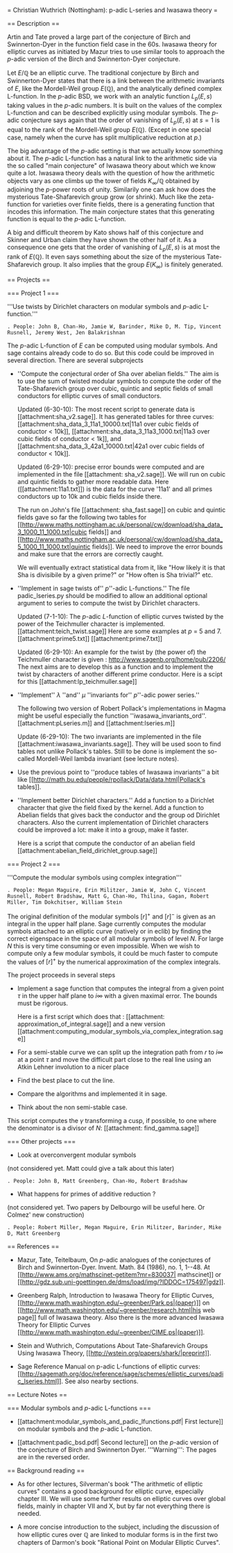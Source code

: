 = Christian Wuthrich (Nottingham): p-adic L-series and Iwasawa theory =

== Description ==

Artin and Tate proved a large part of the conjecture of Birch and Swinnerton-Dyer in the function field case in the 60s.
Iwasawa theory for elliptic curves as initiated by Mazur tries to use similar tools to approach the $p$-adic version of the Birch and Swinnerton-Dyer conjecture.

Let $E/\mathbb{Q}$ be an elliptic curve. The traditional conjecture by Birch and Swinnerton-Dyer states that there is a link between the arithmetic invariants of $E$, like the Mordell-Weil group $E(\mathbb{Q})$, and the analytically defined complex L-function.
In the $p$-adic BSD, we work with an analytic function $L_p(E,s)$ taking values in the $p$-adic numbers.
It is built on the values of the complex L-function and can be described explicitly using modular symbols.
The $p$-adic conjecture says again that the order of vanishing of $L_p(E,s)$ at $s=1$ is equal to the rank of the Mordell-Weil group $E(\mathbb{Q})$. (Except in one special case, namely when the curve has split multiplicative reduction at $p$.)

The big advantage of the $p$-adic setting is that we actually know something about it. The $p$-adic L-function has a natural link to the arithmetic side via the so called "main conjecture" of Iwasawa theory about which we know quite a lot.
Iwasawa theory deals with the question of how the arithmetic objects vary as one climbs up the tower of fields $K_{\infty}/\mathbb{Q}$ obtained by adjoining the $p$-power roots of unity. Similarily one can ask how does the mysterious Tate-Shafarevich group grow (or shrink). Much like the zeta-function for varieties over finite fields, there is a generating function that incodes this information. The main conjecture states that this generating function is equal to the $p$-adic L-function.
 
A big and difficult theorem by Kato shows half of this conjecture and Skinner and Urban claim they have shown the other half of it. As a consequence one gets that the order of vanishing of $L_p(E,s)$ is at most the rank of $E(\mathbb{Q})$. It even says something about the size of the mysterious Tate-Shafarevich group. It also implies that the group $E(K_{\infty})$ is finitely generated. 

== Projects ==

=== Project 1 ===

'''Use twists by Dirichlet characters on modular symbols and $p$-adic L-function.'''

    . People: John B, Chan-Ho, Jamie W, Barinder, Mike D, M. Tip, Vincent Rusnell, Jeremy West, Jen Balakrishnan

The $p$-adic L-function of $E$ can be computed using modular symbols. And sage contains already code to do so. But this code could be improved in several direction.
There are several subprojects

  * ''Compute the conjectural order of Sha over abelian fields.'' The aim is to use the sum of twisted modular symbols to compute the order of the Tate-Shafarevich group over cubic, quintic and septic fields of small conductors for elliptic curves of small conductors.

    Updated (6-30-10): The most recent script to generate data is [[attachment:sha_v2.sage]]. It has generated tables for three curves: [[attachment:sha_data_3_11a1_10000.txt|11a1 over cubic fields of conductor < 10k]], [[attachment:sha_data_3_11a3_1000.txt|11a3 over cubic fields of conductor < 1k]], and [[attachment:sha_data_3_42a1_10000.txt|42a1 over cubic fields of conductor < 10k]].

    Updated (6-29-10): precise error bounds were computed and are implemented in the file [[attachment: sha_v2.sage]]. We will run on cubic and quintic fields to gather more readable data. Here ([[attachment:11a1.txt]]) is the data for the curve '11a1' and all primes conductors up to 10k and cubic fields inside there.

    The run on John's file [[attachment: sha_fast.sage]] on cubic and quintic fields gave so far the following two tables for [[http://www.maths.nottingham.ac.uk/personal/cw/download/sha_data_3_1000_11_1000.txt|cubic fields]] and [[http://www.maths.nottingham.ac.uk/personal/cw/download/sha_data_5_1000_11_1000.txt|quintic fields]]. We need to improve the error bounds and make sure that the errors are correctly caught. 

    We will eventually extract statistical data from it, like "How likely it is that Sha is divisibile by a given prime?" or "How often is Sha trivial?" etc.

  * ''Implement in sage twists of'' $p$''-adic L-functions.'' The file padic_lseries.py should be modified to allow an additional optional argument to series to compute the twist by Dirichlet characters.

    Updated (7-1-10): The $p$-adic $L$-function of elliptic curves twisted by the power of the Teichmuller character is implemented. [[attachment:teich_twist.sage]] Here are some examples at $p$ = 5 and 7. [[attachment:prime5.txt]] [[attachment:prime7.txt]]

    Updated (6-29-10): An example for the twist by (the power of) the Teichmuller character is given : http://www.sagenb.org/home/pub/2206/ The next aims are to develop this as a function and to implement the twist by characters of another different prime conductor. Here is a scipt for this [[attachment:lp_teichmuller.sage]]

  * ''Implement'' $\lambda$ ''and'' $\mu$ ''invariants for'' $p$''-adic power series.''

    The following two version of Robert Pollack's implementations in Magma might be useful especially the function ''iwasawa_invariants_ord''. [[attachment:pLseries.m]] and [[attachment:lseries.m]]

    Update (6-29-10): The two invariants are implemented in the file [[attachment:iwasawa_invariants.sage]]. They will be used soon to find tables not unlike Pollack's tables. Still to be done is implement the so-called Mordell-Weil lambda invariant (see lecture notes).

  * Use the previous point to ''produce tables of Iwasawa invariants'' a bit like [[http://math.bu.edu/people/rpollack/Data/data.html|Pollack's tables]].
 
  * ''Implement better Dirichlet characters.'' Add a function to a Dirichlet character that give the field fixed by the kernel. Add a function to Abelian fields that gives back the conductor and the group od Dirichlet characters. Also the current implementation of Dirichlet characters could be improved a lot: make it into a group, make it faster.

    Here is a script that compute the conductor of an abelian field [[attachment:abelian_field_dirichlet_group.sage]]
 
=== Project 2 ===

'''Compute the modular symbols using complex integration'''

    . People: Megan Maguire, Erin Militzer, Jamie W, John C, Vincent Rusnell, Robert Bradshaw, Matt G, Chan-Ho, Thilina, Gagan, Robert Miller, Tim Dokchitser, William Stein

The original definition of the modular symbols $[r]^{+}$ and $[r]^{-}$ is given as an integral in the upper half plane. Sage currently computes the modular symbols attached to an elliptic curve (natively or in eclib) by finding the correct eigenspace in the space of all modular symbols of level $N$. For large $N$ this is very time consuming or even impossible. When we wish to compute only a few modular symbols, it could be much faster to compute the values of $[r]^{+}$ by the numerical approximation of the complex integrals.

The project proceeds in several steps

  *  Implement a sage function that computes the integral from a given point $\tau$ in the upper half plane to $i\infty$ with a given maximal error. The bounds must be rigorous.

     Here is a first script which does that : [[attachment: approximation_of_integral.sage]] and a new version [[attachment:computing_modular_symbols_via_complex_integration.sage]]

  *  For a semi-stable curve we can split up the integration path from $r$ to $i\infty$ at a point $\tau$ and move the difficult part close to the real line using an Atkin Lehner involution to a nicer place

  *  Find the best place to cut the line.

  *  Compare the algorithms and implemented it in sage.

  *  Think about the non semi-stable case.

This script computes the $\gamma$ transforming a cusp, if possible, to one where the denominator is a divisor of $N$: [[attachment: find_gamma.sage]]

=== Other projects ===

  * Look at overconvergent modular symbols

  (not considered yet. Matt could give a talk about this later)

    . People: John B, Matt Greenberg, Chan-Ho, Robert Bradshaw

  * What happens for primes of additive reduction ?

  (not considered yet. Two papers by Delbourgo will be useful here. Or Colmez' new construction)

    . People: Robert Miller, Megan Maguire, Erin Militzer, Barinder, Mike D, Matt Greenberg

== References ==

  * Mazur, Tate, Teitelbaum,  On $p$-adic analogues of the conjectures of Birch and Swinnerton-Dyer. Invent. Math. 84 (1986), no. 1, 1--48. At [[http://www.ams.org/mathscinet-getitem?mr=830037| mathscinet]] or [[http://gdz.sub.uni-goettingen.de/dms/load/img/?IDDOC=175497|gdz]].

  * Greenberg Ralph, Introduction to Iwasawa Theory for Elliptic Curves, [[http://www.math.washington.edu/~greenber/Park.ps|(paper)]] on [[http://www.math.washington.edu/~greenber/research.html|his web page]] full of Iwasawa theory. Also there is the more advanced Iwasawa Theory for Elliptic Curves [[http://www.math.washington.edu/~greenber/CIME.ps|(paper)]].

  * Stein and Wuthrich, Computations About Tate-Shafarevich Groups Using Iwasawa Theory, [[http://wstein.org/papers/shark/|preprint]].

  * Sage Reference Manual on p-adic L-functions of elliptic curves: [[http://sagemath.org/doc/reference/sage/schemes/elliptic_curves/padic_lseries.html]].  See also nearby sections.

== Lecture Notes ==

=== Modular symbols and $p$-adic L-functions ===


  * [[attachment:modular_symbols_and_padic_lfunctions.pdf| First lecture]] on modular symbols and the $p$-adic L-function.

  * [[attachment:padic_bsd.pdf| Second lecture]] on the $p$-adic version of the conjecture of Birch and Swinnerton Dyer. '''Warning''': The pages are in the reversed order.

== Background reading ==
  
  * As for other lectures, Silverman's book "The arithmetic of elliptic curves" contains a good background for elliptic curve, especially chapter III. We will use some further results on elliptic curves over global fields, mainly in chapter VII and X, but by far not everything there is needed.

  * A more concise introduction to the subject, including the discussion of how elliptic cures over $\mathbb{Q}$ are linked to modular forms is in the first two chapters of Darmon's book  "Rational Point on Modular Elliptic Curves".
